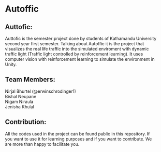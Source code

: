 # Autoffic
## Auttofic:
Auttofic is the semester project done by students of Kathamandu University second year first semester. Talking about Autoffic it is the project that visualizes the real life traffic into the simulated enviroment with dynamic traffic light (Traffic light controlled by reinforcement learning). It uses computer vision with reinforcement learning to simulate the environment in Unity.

## Team Members:
Nirjal Bhurtel (@erwinschrodinger1)<br/>
Bishal Neupane<br/>
Nigam Niraula<br/>
Jenisha Khulal<br/>

## Contribution:
All the codes used in the project can be found public in this repository. If you want to use it for learning purposes and if you want to contribute. We are more than happy to facilitate you.

<!--
## Documentations:
- [Proposal](https://docs.google.com/document/d/1T77GVFWIPPQGyyvn9qjyZW--kzWMFeNuAIGwEL7Sa8s/edit?usp=sharing)<br/>
- [Report](https://docs.google.com/document/d/10AVlvZCAcvD1BEliEDRL7sgQPurP53wBORVw2iY8Ucw/edit?usp=sharing)<br/>
## Thank You
-->

<!--

**Here are some ideas to get you started:**

🙋‍♀️ A short introduction - what is your organization all about?
🌈 Contribution guidelines - how can the community get involved?
👩‍💻 Useful resources - where can the community find your docs? Is there anything else the community should know?
🍿 Fun facts - what does your team eat for breakfast?
🧙 Remember, you can do mighty things with the power of [Markdown](https://docs.github.com/github/writing-on-github/getting-started-with-writing-and-formatting-on-github/basic-writing-and-formatting-syntax)
-->

